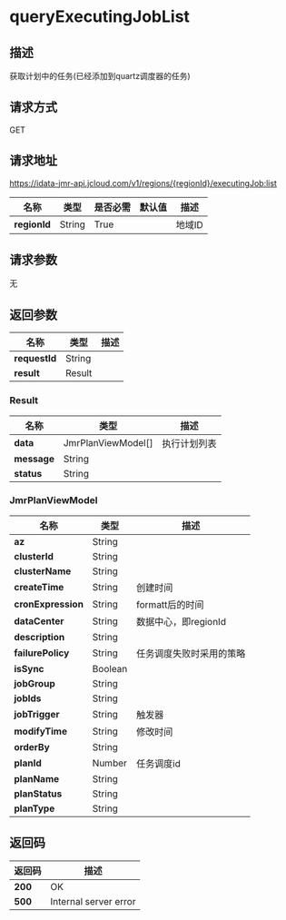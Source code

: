 # queryExecutingJobList


## 描述
获取计划中的任务(已经添加到quartz调度器的任务)

## 请求方式
GET

## 请求地址
https://idata-jmr-api.jcloud.com/v1/regions/{regionId}/executingJob:list

|名称|类型|是否必需|默认值|描述|
|---|---|---|---|---|
|**regionId**|String|True||地域ID|

## 请求参数
无


## 返回参数
|名称|类型|描述|
|---|---|---|
|**requestId**|String||
|**result**|Result||


### Result
|名称|类型|描述|
|---|---|---|
|**data**|JmrPlanViewModel[]|执行计划列表|
|**message**|String||
|**status**|String||
### JmrPlanViewModel
|名称|类型|描述|
|---|---|---|
|**az**|String||
|**clusterId**|String||
|**clusterName**|String||
|**createTime**|String|创建时间|
|**cronExpression**|String|formatt后的时间|
|**dataCenter**|String|数据中心，即regionId|
|**description**|String||
|**failurePolicy**|String|任务调度失败时采用的策略|
|**isSync**|Boolean||
|**jobGroup**|String||
|**jobIds**|String||
|**jobTrigger**|String|触发器|
|**modifyTime**|String|修改时间|
|**orderBy**|String||
|**planId**|Number|任务调度id|
|**planName**|String||
|**planStatus**|String||
|**planType**|String||

## 返回码
|返回码|描述|
|---|---|
|**200**|OK|
|**500**|Internal server error|
